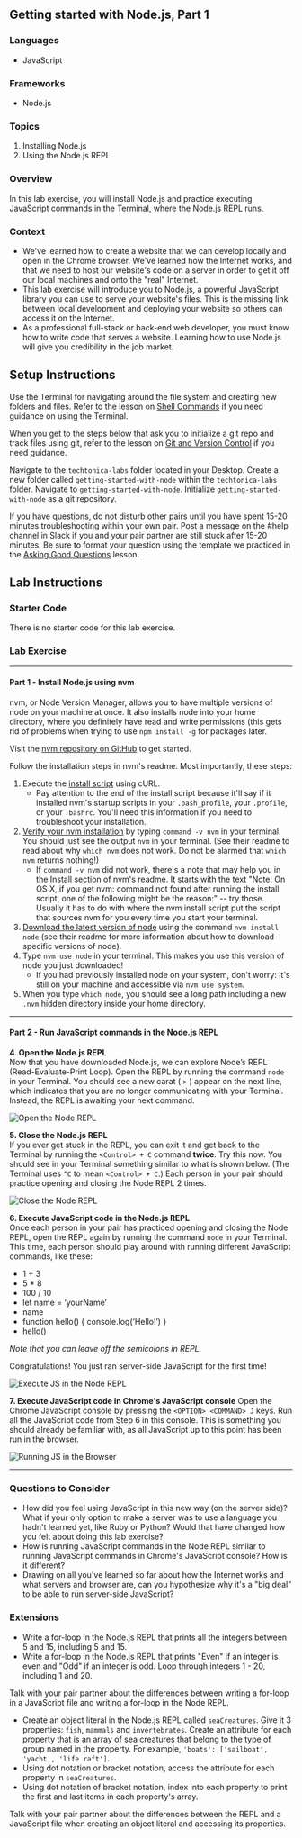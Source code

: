 ## Getting started with Node.js, Part 1

### Languages
- JavaScript

### Frameworks
- Node.js

### Topics
1. Installing Node.js
2. Using the Node.js REPL

### Overview
In this lab exercise, you will install Node.js and practice executing JavaScript commands in the Terminal, where the Node.js REPL runs.

### Context
- We've learned how to create a website that we can develop locally and open in the Chrome browser. We've learned how the Internet works, and that we need to host our website's code on a server in order to get it off our local machines and onto the "real" Internet.
- This lab exercise will introduce you to Node.js, a powerful JavaScript library you can use to serve your website's files. This is the missing link between local development and deploying your website so others can access it on the Internet.
- As a professional full-stack or back-end web developer, you must know how to write code that serves a website. Learning how to use Node.js will give you credibility in the job market.

## Setup Instructions
Use the Terminal for navigating around the file system and creating new folders and files. Refer to the lesson on [Shell Commands](https://docs.google.com/presentation/d/1LuOLcpSAtNQlbULx9nWgXJNhgWQlfQ4nzLWQ0DuuPQk/edit?usp=sharing) if you need guidance on using the Terminal.

When you get to the steps below that ask you to initialize a git repo and track files using git, refer to the lesson on [Git and Version Control](https://docs.google.com/presentation/d/1znMOomkIkAkFKIz2e6t5tLpyzObKqOwfd90fsixSiec/edit?usp=sharing) if you need guidance.

Navigate to the `techtonica-labs` folder located in your Desktop. 
Create a new folder called `getting-started-with-node` within the `techtonica-labs` folder. 
Navigate to `getting-started-with-node`. 
Initialize `getting-started-with-node` as a git repository. 

If you have questions, do not disturb other pairs until you have spent 15-20 minutes troubleshooting within your own pair. Post a message on the #help channel in Slack if you and your pair partner are still stuck after 15-20 minutes. Be sure to format your question using the template we practiced in the [Asking Good Questions](https://docs.google.com/presentation/d/1O45nkq2bZX4ZDenmmA1lJ3iTvI80RXiPuOX2w__6Ykw/edit?usp=sharing) lesson.

## Lab Instructions

### Starter Code
There is no starter code for this lab exercise.

### Lab Exercise

-----

#### Part 1 - Install Node.js using nvm

nvm, or Node Version Manager, allows you to have multiple versions of node on your machine at once. It also installs node into your home directory, where you definitely have read and write permissions (this gets rid of problems when trying to use `npm install -g` for packages later.

Visit the [nvm repository on GitHub](https://github.com/creationix/nvm) to get started.

Follow the installation steps in nvm's readme. Most importantly, these steps:

1. Execute the [install script](https://github.com/creationix/nvm#install-script) using cURL.
   - Pay attention to the end of the install script because it'll say if it installed nvm's startup scripts in your `.bash_profile`, your `.profile`, or your `.bashrc`. You'll need this information if you need to troubleshoot your installation.
2. [Verify your nvm installation](https://github.com/creationix/nvm#verify-installation) by typing `command -v nvm` in your terminal. You should just see the output `nvm` in your terminal. (See their readme to read about why `which nvm` does not work. Do not be alarmed that `which nvm` returns nothing!)
   - If `command -v nvm` did not work, there's a note that may help you in the Install section of nvm's readme. It starts with the text "Note: On OS X, if you get nvm: command not found after running the install script, one of the following might be the reason:" -- try those. Usually it has to do with where the nvm install script put the script that sources nvm for you every time you start your terminal.
3. [Download the latest version of node](https://github.com/creationix/nvm#usage) using the command `nvm install node` (see their readme for more information about how to download specific versions of node).
4. Type `nvm use node` in your terminal. This makes you use this version of node you just downloaded!
   - If you had previously installed node on your system, don't worry: it's still on your machine and accessible via `nvm use system`.
5. When you type `which node`, you should see a long path including a new `.nvm` hidden directory inside your home directory.

-----

#### Part 2 - Run JavaScript commands in the Node.js REPL

**4. Open the Node.js REPL**  
Now that you have downloaded Node.js, we can explore Node’s REPL (Read-Evaluate-Print Loop). Open the REPL by running the command `node` in your Terminal. You should see a new carat ( `>` ) appear on the next line, which indicates that you are no longer communicating with your Terminal. Instead, the REPL is awaiting your next command. 

![Open the Node REPL](/node-js/images/node.jpg?raw=true)

**5. Close the Node.js REPL**  
If you ever get stuck in the REPL, you can exit it and get back to the Terminal by running the `<Control> + C` command **twice**. Try this now. You should see in your Terminal something similar to what is shown below. (The Terminal uses `^C` to mean `<Control> + C`.) Each person in your pair should practice opening and closing the Node REPL 2 times. 

![Close the Node REPL](/node-js/images/control-c.jpg?raw=true)

**6. Execute JavaScript code in the Node.js REPL**  
Once each person in your pair has practiced opening and closing the Node REPL, open the REPL again by running the command `node` in your Terminal. This time, each person should play around with running different JavaScript commands, like these:  

- 1 + 3
- 5 * 8
- 100 / 10
- let name = ‘yourName’
- name
- function hello() { console.log(‘Hello!’) }
- hello()

*Note that you can leave off the semicolons in REPL.*  

Congratulations! You just ran server-side JavaScript for the first time!

![Execute JS in the Node REPL](/node-js/images/node-repl.jpg?raw=true)

**7. Execute JavaScript code in Chrome's JavaScript console**
Open the Chrome JavaScript console by pressing the `<OPTION> <COMMAND> J` keys. Run all the JavaScript code from Step 6 in this console. This is something you should already be familiar with, as all JavaScript up to this point has been run in the browser.

![Running JS in the Browser](/node-js/images/js-in-browser.jpg?raw=true)

-----

### Questions to Consider
- How did you feel using JavaScript in this new way (on the server side)? What if your only option to make a server was to use a language you hadn't learned yet, like Ruby or Python? Would that have changed how you felt about doing this lab exercise?
- How is running JavaScript commands in the Node REPL similar to running JavaScript commands in Chrome's JavaScript console? How is it different?
- Drawing on all you've learned so far about how the Internet works and what servers and browser are, can you hypothesize why it's a "big deal" to be able to run server-side JavaScript?

### Extensions
- Write a for-loop in the Node.js REPL that prints all the integers between 5 and 15, including 5 and 15.
- Write a for-loop in the Node.js REPL that prints "Even" if an integer is even and "Odd" if an integer is odd. Loop through integers 1 - 20, including 1 and 20.

Talk with your pair partner about the differences between writing a for-loop in a JavaScript file and writing a for-loop in the Node REPL. 

- Create an object literal in the Node.js REPL called `seaCreatures`. Give it 3 properties: `fish`, `mammals` and `invertebrates`. Create an attribute for each property that is an array of sea creatures that belong to the type of group named in the property. For example, `'boats': ['sailboat', 'yacht', 'life raft']`. 
- Using dot notation or bracket notation, access the attribute for each property in `seaCreatures`.
- Using dot notation of bracket notation, index into each property to print the first and last items in each property's array.

Talk with your pair partner about the differences between the REPL and a JavaScript file when creating an object literal and accessing its properties.
